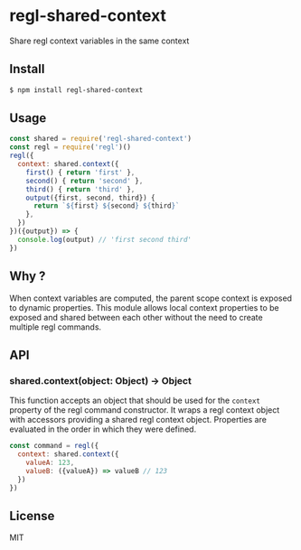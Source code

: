 regl-shared-context
===================

Share regl context variables in the same context

## Install

```sh
$ npm install regl-shared-context
```

## Usage

```js
const shared = require('regl-shared-context')
const regl = require('regl')()
regl({
  context: shared.context({
    first() { return 'first' },
    second() { return 'second' },
    third() { return 'third' },
    output({first, second, third}) {
      return `${first} ${second} ${third}`
    },
  })
})({output}) => {
  console.log(output) // 'first second third'
})
```

## Why ?

When context variables are computed, the parent scope context is exposed
to dynamic properties. This module allows local context properties to be
exposed and shared between each other without the need to create
multiple regl commands.

## API

### shared.context(object: Object) -> Object

This function accepts an object that should be used for the `context`
property of the regl command constructor. It wraps a regl context object
with accessors providing a shared regl context object. Properties are
evaluated in the order in which they were defined.

```js
const command = regl({
  context: shared.context({
    valueA: 123,
    valueB: ({valueA}) => valueB // 123
  })
})
```

## License

MIT

